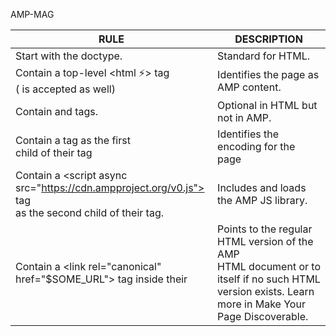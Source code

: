 AMP-MAG

|RULE                                                     	                      | DESCRIPTION                     	|
|-------------------------------------------------------------------------------------|----------------------------------------	|
| Start with the <!doctype html> doctype.                                             |  Standard for HTML.  	                | 
| Contain a top-level <html ⚡> tag <br />(<html amp> is accepted as well)            |  Identifies the page as AMP content.    |
| Contain <head> and <body> tags.                                                     | Optional in HTML but not in AMP.        |
| Contain a <meta charset="utf-8"> tag as the first<br />child of their <head> tag    | Identifies the encoding for the page    |
| Contain a <script async <br>src="https://cdn.ampproject.org/v0.js"></script> tag<br> as the second child of their <head> tag.   | Includes and loads the AMP JS library.    |
|Contain a <link rel="canonical" <br>href="$SOME_URL"> tag inside their <head>  | Points to the regular HTML version of the AMP <br>  HTML document or to itself if no such HTML <br>version exists. Learn more in Make Your Page Discoverable.|

  
  
  
<br /><br /><br /><br /><br /><br />
  

  
  <style amp-boilerplate>body {
	-webkit-animation: -amp-start 8s steps(1, end) 0s 1 normal both;
	-moz-animation: -amp-start 8s steps(1, end) 0s 1 normal both;
	-ms-animation: -amp-start 8s steps(1, end) 0s 1 normal both;
	animation: -amp-start 8s steps(1, end) 0s 1 normal both
}

@-webkit-keyframes -amp-start {
	from {
		visibility: hidden
	}
	to {
		visibility: visible
	}
}

@-moz-keyframes -amp-start {
	from {
		visibility: hidden
	}
	to {
		visibility: visible
	}
}

@-ms-keyframes -amp-start {
	from {
		visibility: hidden
	}
	to {
		visibility: visible
	}
}

@-o-keyframes -amp-start {
	from {
		visibility: hidden
	}
	to {
		visibility: visible
	}
}

@keyframes -amp-start {
	from {
		visibility: hidden
	}
	to {
		visibility: visible
	}
}

</style>
<noscript>
  <style amp-boilerplate>body {
	-webkit-animation: none;
	-moz-animation: none;
	-ms-animation: none;
	animation: none
}
</style>
</noscript>
